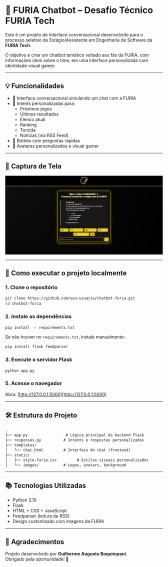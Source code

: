 # 🐺 FURIA Chatbot – Desafio Técnico FURIA Tech

Este é um projeto de interface conversacional desenvolvido para o processo seletivo de Estágio/Assistente em Engenharia de Software da **FURIA Tech**.

O objetivo é criar um chatbot temático voltado aos fãs da FURIA, com informações úteis sobre o time, em uma interface personalizada com identidade visual gamer.

---

## 💡 Funcionalidades

- 🤖 Interface conversacional simulando um chat com a FURIA
- 🧠 Intents personalizadas para:
  - Próximos jogos
  - Últimos resultados
  - Elenco atual
  - Ranking
  - Torcida
  - Notícias (via RSS Feed)
- 💬 Botões com perguntas rápidas
- 👾 Avatares personalizados e visual gamer

---

## 📸 Captura de Tela

![screenshot](static/Screenshot-furia.png)

---

## 🚀 Como executar o projeto localmente

### 1. Clone o repositório

```bash
git clone https://github.com/seu-usuario/chatbot-furia.git
cd chatbot-furia
```

### 2. Instale as dependências

```bash
pip install -r requirements.txt
```

Se não houver no `requirements.txt`, instale manualmente:

```bash
pip install flask feedparser
```

### 3. Execute o servidor Flask

```bash
python app.py
```

### 5. Acesse o navegador

Abra: [http://127.0.0.1:5000](http://127.0.0.1:5000)

---

## 🛠 Estrutura do Projeto

```
.
├── app.py                 # Lógica principal do backend Flask
├── responses.py          # Intents e respostas personalizadas
├── templates/
│   └── chat.html         # Interface do chat (frontend)
├── static/
│   ├── style-furia.css         # Estilos visuais personalizados
│   └── images/           # Logos, avatars, background
```

---

## 📚 Tecnologias Utilizadas

- Python 3.10
- Flask
- HTML + CSS + JavaScript
- Feedparser (leitura de RSS)
- Design customizado com imagens da FURIA

---

## 🤝 Agradecimentos

Projeto desenvolvido por **Guilherme Augusto Boquimpani**.  
Obrigado pela oportunidade! 👊

